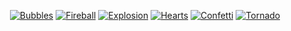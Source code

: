 <div align="center">

[![Bubbles](https://media.giphy.com/media/YRz5GtvCT2iyi6UNbk/giphy.gif)](https://codepen.io/jaynewey/full/gOrQaaK)
[![Fireball](https://media.giphy.com/media/ieJ24tUSc08s76xqrk/giphy.gif)](https://codepen.io/jaynewey/full/gOrQaaK)
[![Explosion](https://media.giphy.com/media/d7qlgC0QFOJKwZUsem/giphy.gif)](https://codepen.io/jaynewey/full/gOrQaaK)
[![Hearts](https://media.giphy.com/media/YoiFhr35wKXuRFteUx/giphy.gif)](https://codepen.io/jaynewey/full/gOrQaaK)
[![Confetti](https://media.giphy.com/media/VbiApDYPwifGhAW9M9/giphy.gif)](https://codepen.io/jaynewey/full/gOrQaaK)
[![Tornado](https://media.giphy.com/media/igt6cCxERpMfChrhjW/giphy.gif)](https://codepen.io/jaynewey/full/gOrQaaK)

</div>
